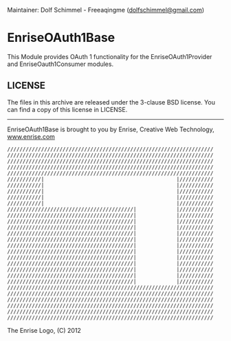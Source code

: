 Maintainer: Dolf Schimmel - Freeaqingme (dolfschimmel@gmail.com)

EnriseOAuth1Base
================

This Module provides OAuth 1 functionality for the EnriseOAuth1Provider and EnriseOauth1Consumer modules.

LICENSE
-------

The files in this archive are released under the 3-clause BSD license.
You can find a copy of this license in LICENSE.

-------

EnriseOAuth1Base is brought to you by Enrise, Creative Web Technology, www.enrise.com

```
///////////////////////////////////////////////////////////////////
///////////////////////////////////////////////////////////////////
///////////////////////////////////////////////////////////////////
///////////////////////////////////////////////////////////////////
///////////////////////////////////////////////////////////////////
///////////|                                           |///////////
///////////|                                           |///////////
///////////|                                           |///////////
///////////|                                           |///////////
///////////|                                           |///////////
/////////////////////////////////////////|             |///////////
/////////////////////////////////////////|             |///////////
/////////////////////////////////////////|             |///////////
/////////////////////////////////////////|             |///////////
/////////////////////////////////////////|             |///////////
/////////////////////////////////////////|             |///////////
/////////////////////////////////////////|             |///////////
/////////////////////////////////////////|             |///////////
/////////////////////////////////////////|             |///////////
/////////////////////////////////////////|             |///////////
/////////////////////////////////////////|             |///////////
/////////////////////////////////////////|             |///////////
/////////////////////////////////////////|             |///////////
/////////////////////////////////////////////////////////////////// 
/////////////////////////////////////////////////////////////////// 
///////////////////////////////////////////////////////////////////
///////////////////////////////////////////////////////////////////
///////////////////////////////////////////////////////////////////
///////////////////////////////////////////////////////////////////
```
The Enrise Logo, (C) 2012
